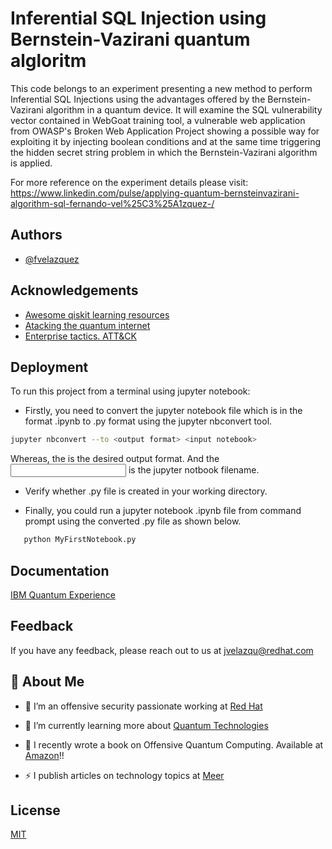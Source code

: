 
# Inferential SQL Injection using Bernstein-Vazirani quantum algloritm 

This code belongs to an experiment presenting a new method to perform Inferential SQL Injections using the advantages offered by the Bernstein-Vazirani algorithm in a quantum device. It will examine the SQL vulnerability vector contained in WebGoat training tool, a vulnerable web application from OWASP's Broken Web Application Project showing a possible way for exploiting it by injecting boolean conditions and at the same time triggering the hidden secret string problem in which the Bernstein-Vazirani algorithm is applied.


For more reference on the experiment details please visit: https://www.linkedin.com/pulse/applying-quantum-bernsteinvazirani-algorithm-sql-fernando-vel%25C3%25A1zquez-/


## Authors

- [@fvelazquez](https://www.github.com/fvelazquez-X)


## Acknowledgements

 - [Awesome qiskit learning resources]( https://qiskit.org/learn)
 - [Atacking the quantum internet](https://arxiv.org/abs/2005.04617)
 - [Enterprise tactics. ATT&CK](https://attack.mitre.org/tactics/enterprise/)


## Deployment

To run this project from a terminal using jupyter notebook:

- Firstly, you need to convert the jupyter notebook file which is in the format .ipynb to .py format using the jupyter nbconvert tool.
```bash
jupyter nbconvert --to <output format> <input notebook>
```

 Whereas, the <output format> is the desired output format. And the <input notebook> is the jupyter notbook filename.

- Verify whether .py file is created in your working directory.

- Finally, you could run a jupyter notebook .ipynb file from command prompt using the converted .py file as shown below.

```bash
   python MyFirstNotebook.py
```

## Documentation

[IBM Quantum Experience](https://quantum-computing.ibm.com/)


## Feedback

If you have any feedback, please reach out to us at jvelazqu@redhat.com


## 🚀 About Me

- 🔭 I’m an offensive security passionate working at [Red Hat](https://www.redhat.com/en)  
  

-  🔎 I’m currently learning more about [Quantum Technologies](https://quantum-explore.com/en/master/)   
  

- 📖 I recently wrote a book on Offensive Quantum Computing. Available at [Amazon](https://www.amazon.com/Introduction-Adversarial-Quantum-Computing-Practice-ebook/dp/B09YMJXQTX/ref=sr_1_1?crid=3VZONRJBAP2G3&keywords=fernando+velazquez+quantum&qid=1654154138&sprefix=%2Caps%2C138&sr=8-1)!!  
  

- ⚡ I publish articles on technology topics at  [Meer](https://www.meer.com/en/authors/390-fernando-velazquez)  


## License

[MIT](https://choosealicense.com/licenses/mit/)

